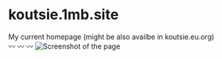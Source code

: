# koutsie.1mb.site
My current homepage (might be also availbe in koutsie.eu.org) <br />
:wavy_dash: :wavy_dash: :wavy_dash: 
![Screenshot of the page](https://screenshotscdn.firefoxusercontent.com/images/9f67ed82-243b-4cc0-a3a3-551168587edf.png)
